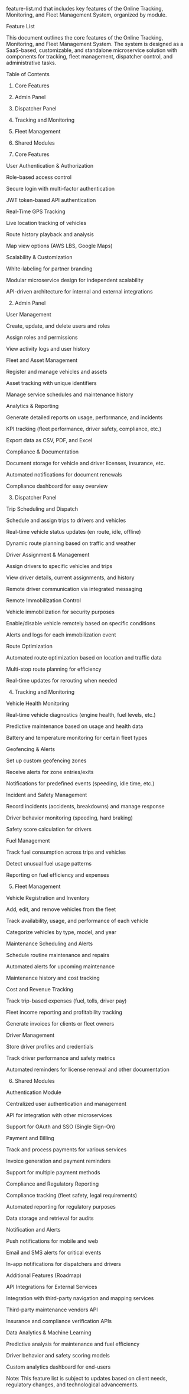 feature-list.md that includes key features of the Online Tracking, Monitoring, and Fleet Management System, organized by module.

Feature List

This document outlines the core features of the Online Tracking, Monitoring, and Fleet Management System. The system is designed as a SaaS-based, customizable, and standalone microservice solution with components for tracking, fleet management, dispatcher control, and administrative tasks.


Table of Contents

1. Core Features


2. Admin Panel


3. Dispatcher Panel


4. Tracking and Monitoring


5. Fleet Management


6. Shared Modules




1. Core Features

User Authentication & Authorization

Role-based access control

Secure login with multi-factor authentication

JWT token-based API authentication


Real-Time GPS Tracking

Live location tracking of vehicles

Route history playback and analysis

Map view options (AWS LBS, Google Maps)


Scalability & Customization

White-labeling for partner branding

Modular microservice design for independent scalability

API-driven architecture for internal and external integrations




2. Admin Panel

User Management

Create, update, and delete users and roles

Assign roles and permissions

View activity logs and user history


Fleet and Asset Management

Register and manage vehicles and assets

Asset tracking with unique identifiers

Manage service schedules and maintenance history


Analytics & Reporting

Generate detailed reports on usage, performance, and incidents

KPI tracking (fleet performance, driver safety, compliance, etc.)

Export data as CSV, PDF, and Excel


Compliance & Documentation

Document storage for vehicle and driver licenses, insurance, etc.

Automated notifications for document renewals

Compliance dashboard for easy overview



3. Dispatcher Panel

Trip Scheduling and Dispatch

Schedule and assign trips to drivers and vehicles

Real-time vehicle status updates (en route, idle, offline)

Dynamic route planning based on traffic and weather


Driver Assignment & Management

Assign drivers to specific vehicles and trips

View driver details, current assignments, and history

Remote driver communication via integrated messaging


Remote Immobilization Control

Vehicle immobilization for security purposes

Enable/disable vehicle remotely based on specific conditions

Alerts and logs for each immobilization event


Route Optimization

Automated route optimization based on location and traffic data

Multi-stop route planning for efficiency

Real-time updates for rerouting when needed



4. Tracking and Monitoring

Vehicle Health Monitoring

Real-time vehicle diagnostics (engine health, fuel levels, etc.)

Predictive maintenance based on usage and health data

Battery and temperature monitoring for certain fleet types


Geofencing & Alerts

Set up custom geofencing zones

Receive alerts for zone entries/exits

Notifications for predefined events (speeding, idle time, etc.)


Incident and Safety Management

Record incidents (accidents, breakdowns) and manage response

Driver behavior monitoring (speeding, hard braking)

Safety score calculation for drivers


Fuel Management

Track fuel consumption across trips and vehicles

Detect unusual fuel usage patterns

Reporting on fuel efficiency and expenses




5. Fleet Management

Vehicle Registration and Inventory

Add, edit, and remove vehicles from the fleet

Track availability, usage, and performance of each vehicle

Categorize vehicles by type, model, and year


Maintenance Scheduling and Alerts

Schedule routine maintenance and repairs

Automated alerts for upcoming maintenance

Maintenance history and cost tracking


Cost and Revenue Tracking

Track trip-based expenses (fuel, tolls, driver pay)

Fleet income reporting and profitability tracking

Generate invoices for clients or fleet owners


Driver Management

Store driver profiles and credentials

Track driver performance and safety metrics

Automated reminders for license renewal and other documentation




6. Shared Modules

Authentication Module

Centralized user authentication and management

API for integration with other microservices

Support for OAuth and SSO (Single Sign-On)


Payment and Billing

Track and process payments for various services

Invoice generation and payment reminders

Support for multiple payment methods


Compliance and Regulatory Reporting

Compliance tracking (fleet safety, legal requirements)

Automated reporting for regulatory purposes

Data storage and retrieval for audits


Notification and Alerts

Push notifications for mobile and web

Email and SMS alerts for critical events

In-app notifications for dispatchers and drivers




Additional Features (Roadmap)

API Integrations for External Services

Integration with third-party navigation and mapping services

Third-party maintenance vendors API

Insurance and compliance verification APIs


Data Analytics & Machine Learning

Predictive analysis for maintenance and fuel efficiency

Driver behavior and safety scoring models

Custom analytics dashboard for end-users




Note: This feature list is subject to updates based on client needs, regulatory changes, and technological advancements.



